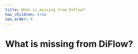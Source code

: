 ```yaml
---
title: What is missing from DiFlow?
has_children: true
nav_order: 4
---
```


# What is missing from DiFlow?

